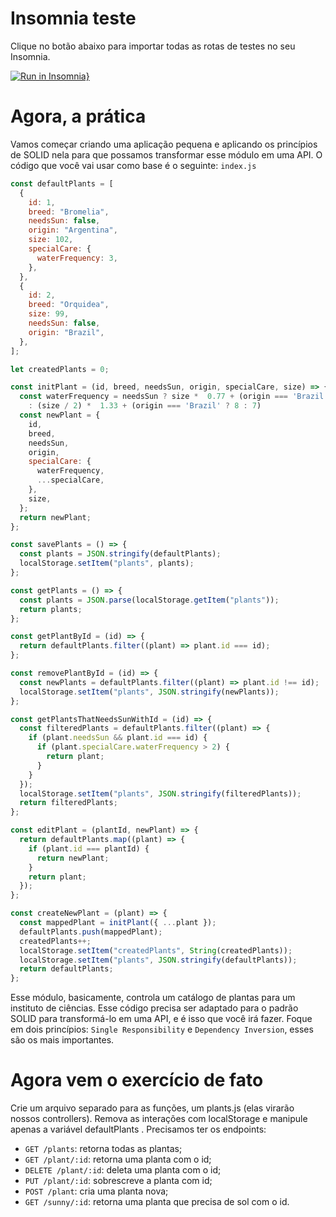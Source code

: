 # Insomnia teste

Clique no botão abaixo para importar todas as rotas de testes no seu Insomnia.

[![Run in Insomnia}](https://insomnia.rest/images/run.svg)](https://insomnia.rest/run/?label=Trybe%20-%20Exerc%C3%ADcio%20do%20dia%2031.1&uri=https%3A%2F%2Fraw.githubusercontent.com%2FBerchon%2Ftrybe-exercises%2Fmaster%2Fmodulo3%2Fbloco31%2Fdia1%2Fexercises%2Frefactoring%2FInsomnia_export.json)
# Agora, a prática

Vamos começar criando uma aplicação pequena e aplicando os princípios de SOLID nela para que possamos transformar esse módulo em uma API.
O código que você vai usar como base é o seguinte:
`index.js`

```javascript
const defaultPlants = [
  {
    id: 1,
    breed: "Bromelia",
    needsSun: false,
    origin: "Argentina",
    size: 102,
    specialCare: {
      waterFrequency: 3,
    },
  },
  {
    id: 2,
    breed: "Orquidea",
    size: 99,
    needsSun: false,
    origin: "Brazil",
  },
];

let createdPlants = 0;

const initPlant = (id, breed, needsSun, origin, specialCare, size) => {
  const waterFrequency = needsSun ? size *  0.77 + (origin === 'Brazil' ? 8 : 7)
    : (size / 2) *  1.33 + (origin === 'Brazil' ? 8 : 7)
  const newPlant = {
    id,
    breed,
    needsSun,
    origin,
    specialCare: {
      waterFrequency,
      ...specialCare,
    },
    size,
  };
  return newPlant;
};

const savePlants = () => {
  const plants = JSON.stringify(defaultPlants);
  localStorage.setItem("plants", plants);
};

const getPlants = () => {
  const plants = JSON.parse(localStorage.getItem("plants"));
  return plants;
};

const getPlantById = (id) => {
  return defaultPlants.filter((plant) => plant.id === id);
};

const removePlantById = (id) => {
  const newPlants = defaultPlants.filter((plant) => plant.id !== id);
  localStorage.setItem("plants", JSON.stringify(newPlants));
};

const getPlantsThatNeedsSunWithId = (id) => {
  const filteredPlants = defaultPlants.filter((plant) => {
    if (plant.needsSun && plant.id === id) {
      if (plant.specialCare.waterFrequency > 2) {
        return plant;
      }
    }
  });
  localStorage.setItem("plants", JSON.stringify(filteredPlants));
  return filteredPlants;
};

const editPlant = (plantId, newPlant) => {
  return defaultPlants.map((plant) => {
    if (plant.id === plantId) {
      return newPlant;
    }
    return plant;
  });
};

const createNewPlant = (plant) => {
  const mappedPlant = initPlant({ ...plant });
  defaultPlants.push(mappedPlant);
  createdPlants++;
  localStorage.setItem("createdPlants", String(createdPlants));
  localStorage.setItem("plants", JSON.stringify(defaultPlants));
  return defaultPlants;
};
```

Esse módulo, basicamente, controla um catálogo de plantas para um instituto de ciências. Esse código precisa ser adaptado para o padrão SOLID para transformá-lo em uma API, e é isso que você irá fazer.
Foque em dois princípios: `Single Responsibility` e `Dependency Inversion`, esses são os mais importantes.

# Agora vem o exercício de fato

Crie um arquivo separado para as funções, um plants.js (elas virarão nossos controllers).
Remova as interações com localStorage e manipule apenas a variável defaultPlants .
Precisamos ter os endpoints:
* `GET /plants`: retorna todas as plantas;
* `GET /plant/:id`: retorna uma planta com o id;
* `DELETE /plant/:id`: deleta uma planta com o id;
* `PUT /plant/:id`: sobrescreve a planta com id;
* `POST /plant`: cria uma planta nova;
* `GET /sunny/:id`: retorna uma planta que precisa de sol com o id.

